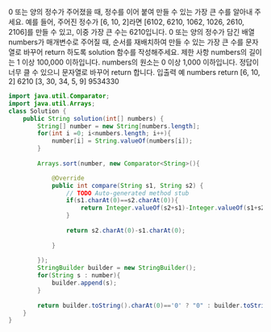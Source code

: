 0 또는 양의 정수가 주어졌을 때, 정수를 이어 붙여 만들 수 있는 가장 큰 수를 알아내 주세요.
예를 들어, 주어진 정수가 [6, 10, 2]라면 [6102, 6210, 1062, 1026, 2610, 2106]를 만들 수 있고, 이중 가장 큰 수는 6210입니다.
0 또는 양의 정수가 담긴 배열 numbers가 매개변수로 주어질 때, 순서를 재배치하여 만들 수 있는 가장 큰 수를 문자열로 바꾸어 return 하도록 solution 함수를 작성해주세요.
제한 사항
numbers의 길이는 1 이상 100,000 이하입니다.
numbers의 원소는 0 이상 1,000 이하입니다.
정답이 너무 클 수 있으니 문자열로 바꾸어 return 합니다.
입출력 예
numbers
return
[6, 10, 2]
6210
[3, 30, 34, 5, 9]
9534330

```java
import java.util.Comparator;
import java.util.Arrays;
class Solution {
    public String solution(int[] numbers) {
        String[] number = new String[numbers.length];
		for(int i =0; i<numbers.length; i++){
			number[i] = String.valueOf(numbers[i]);
		}
		
		Arrays.sort(number, new Comparator<String>(){

			@Override
			public int compare(String s1, String s2) {
				// TODO Auto-generated method stub	
				if(s1.charAt(0)==s2.charAt(0)){
					return Integer.valueOf(s2+s1)-Integer.valueOf(s1+s2);
				}
				
				return s2.charAt(0)-s1.charAt(0);	
				
			}
			
		});
		StringBuilder builder = new StringBuilder();
		for(String s : number){
			builder.append(s);
		}
		
		return builder.toString().charAt(0)=='0' ? "0" : builder.toString();
    }
}
```